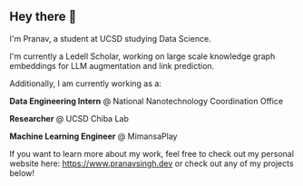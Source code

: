 ## Hey there 👋

I'm Pranav, a student at UCSD studying Data Science. 

I'm currently a Ledell Scholar, working on large scale knowledge graph embeddings for LLM augmentation and link prediction.

Additionally, I am currently working as a:

**Data Engineering Intern** @ National Nanotechnology Coordination Office

**Researcher** @ UCSD Chiba Lab

**Machine Learning Engineer** @ MimansaPlay

If you want to learn more about my work, feel free to check out my personal website here: https://www.pranavsingh.dev 
or check out any of my projects below!




<!--
**ps1526/ps1526** is a ✨ _special_ ✨ repository because its `README.md` (this file) appears on your GitHub profile.

Here are some ideas to get you started:

- 🔭 I’m currently working on ...
- 🌱 I’m currently learning ...
- 👯 I’m looking to collaborate on ...
- 🤔 I’m looking for help with ...
- 💬 Ask me about ...
- 📫 How to reach me: ...
- 😄 Pronouns: ...
- ⚡ Fun fact: ...
-->
